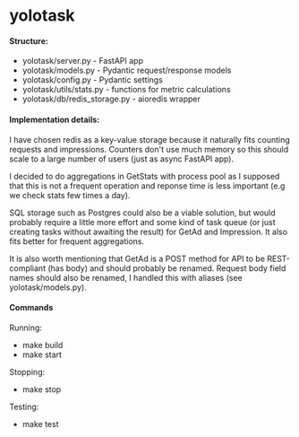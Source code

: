# yolotask

#### Structure:
- yolotask/server.py - FastAPI app
- yolotask/models.py - Pydantic request/response models
- yolotask/config.py - Pydantic settings
- yolotask/utils/stats.py - functions for metric calculations
- yolotask/db/redis_storage.py - aioredis wrapper

#### Implementation details:
I have chosen redis as a key-value storage because it naturally fits counting requests and impressions. Counters don't use much memory so this should scale to a large number of users (just as async FastAPI app).

I decided to do aggregations in GetStats with process pool as I supposed that this is not a frequent operation and reponse time is less important (e.g we check stats few times a day).

SQL storage such as Postgres could also be a viable solution, but would probably require a little more effort and some kind of task queue (or just creating tasks without awaiting the result) for GetAd and Impression. It also fits better for frequent aggregations.

It is also worth mentioning that GetAd is a POST method for API to be REST-compliant (has body) and should probably be renamed. Request body field names should also be renamed, I handled this with aliases (see yolotask/models.py).

#### Commands
Running:    
- make build
- make start

Stopping:    
- make stop

Testing:    
- make test

